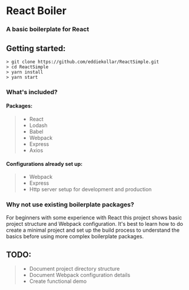 # React Boiler
### A basic boilerplate for React

## Getting started:
```
> git clone https://github.com/eddiekollar/ReactSimple.git
> cd ReactSimple
> yarn install
> yarn start
```

### What's included?
#### Packages:
> - React
> - Lodash
> - Babel
> - Webpack
> - Express
> - Axios

#### Configurations already set up:
> - Webpack
> - Express 
>  - Http server setup for development and production

### Why not use existing boilerplate packages?
For beginners with some experience with React this project shows basic project structure and Webpack configuration. It's best to learn how to do create a minimal project and set up the build process to understand the basics before using more complex boilerplate packages.

## TODO:
> - Document project directory structure 
> - Document Webpack configuration details
> - Create functional demo